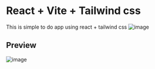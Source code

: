 # React + Vite + Tailwind css
This is simple to do app using react + tailwind css
![image](https://github.com/0x2b375/todo-app/assets/127694484/adf53269-346a-4bbc-a377-6d21ea2abe78)

## Preview
![image](https://github.com/0x2b375/todo-app/assets/127694484/6a1f87fe-ec83-4656-901d-f1258e780bb7)
